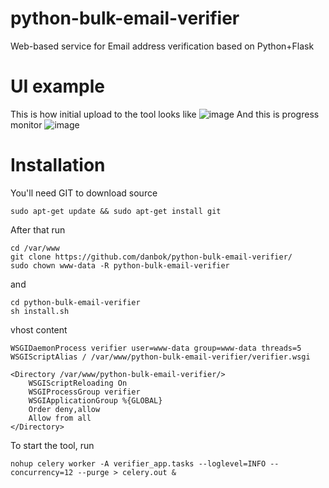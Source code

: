 # python-bulk-email-verifier
Web-based service for Email address verification based on Python+Flask
# UI example
This is how initial upload to the tool looks like
![image](https://cloud.githubusercontent.com/assets/7872919/15464624/4c3c4a0a-20f2-11e6-8af8-fb6bb7150561.png)
And this is progress monitor
![image](https://cloud.githubusercontent.com/assets/7872919/15464626/4f28e9bc-20f2-11e6-8e7d-dd902e3fb317.png)
# Installation
You'll need GIT to download source
```
sudo apt-get update && sudo apt-get install git
```
After that run
```
cd /var/www
git clone https://github.com/danbok/python-bulk-email-verifier/
sudo chown www-data -R python-bulk-email-verifier
```
and 
```
cd python-bulk-email-verifier
sh install.sh
```
vhost content
```
WSGIDaemonProcess verifier user=www-data group=www-data threads=5
WSGIScriptAlias / /var/www/python-bulk-email-verifier/verifier.wsgi

<Directory /var/www/python-bulk-email-verifier/>
    WSGIScriptReloading On
    WSGIProcessGroup verifier
    WSGIApplicationGroup %{GLOBAL}
    Order deny,allow
    Allow from all
</Directory>
```
To start the tool, run
```
nohup celery worker -A verifier_app.tasks --loglevel=INFO --concurrency=12 --purge > celery.out &
```
